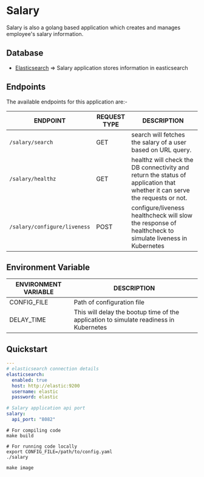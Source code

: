 # Salary

Salary is also a golang based application which creates and manages employee's salary information.

## Database

- [Elasticsearch](../elasticsearch) => Salary application stores information in easticsearch

## Endpoints

The available endpoints for this application are:-

|**ENDPOINT**|**REQUEST TYPE**|**DESCRIPTION**|
|------------|----------------|---------------|
| `/salary/search` | GET | search will fetches the salary of a user based on URL query. |
| `/salary/healthz` | GET | healthz will check the DB connectivity and return the status of application that whether it can serve the requests or not. |
| `/salary/configure/liveness` | POST | configure/liveness healthcheck will slow the response of healthcheck to simulate liveness in Kubernetes |

## Environment Variable

|**ENVIRONMENT VARIABLE**|**DESCRIPTION**|
|------------------------|---------------|
| CONFIG_FILE | Path of configuration file |
| DELAY_TIME | This will delay the bootup time of the application to simulate readiness in Kubernetes |

## Quickstart

```yaml
---
# elasticsearch connection details
elasticsearch:
  enabled: true
  host: http://elastic:9200
  username: elastic
  password: elastic

# Salary application api port
salary:
  api_port: "8082"
```

```shell
# For compiling code
make build
```

```shell
# For running code locally
export CONFIG_FILE=/path/to/config.yaml
./salary
```

```shell
make image
```

